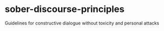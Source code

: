 # sober-discourse-principles
Guidelines for constructive dialogue without toxicity and personal attacks
